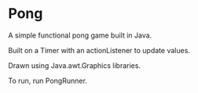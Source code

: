 # Pong
A simple functional pong game built in Java.

Built on a Timer with an actionListener to update values.

Drawn using Java.awt.Graphics libraries.

To run, run PongRunner.
